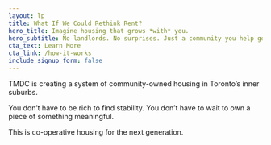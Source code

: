 ```yaml
---
layout: lp
title: What If We Could Rethink Rent?
hero_title: Imagine housing that grows *with* you.
hero_subtitle: No landlords. No surprises. Just a community you help govern.
cta_text: Learn More
cta_link: /how-it-works
include_signup_form: false
---
```


TMDC is creating a system of community-owned housing in Toronto’s inner suburbs.

You don’t have to be rich to find stability. You don’t have to wait to own a piece of something meaningful.

This is co-operative housing for the next generation.
